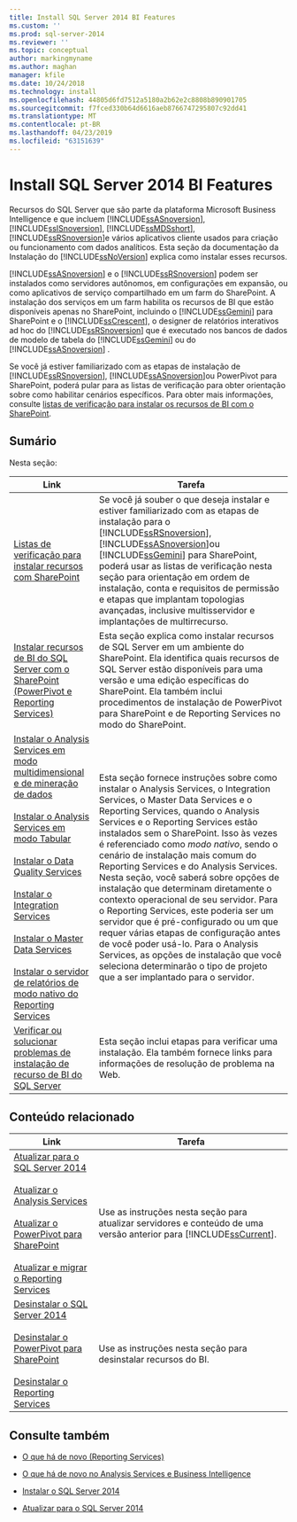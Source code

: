 ```yaml
---
title: Install SQL Server 2014 BI Features
ms.custom: ''
ms.prod: sql-server-2014
ms.reviewer: ''
ms.topic: conceptual
author: markingmyname
ms.author: maghan
manager: kfile
ms.date: 10/24/2018
ms.technology: install
ms.openlocfilehash: 44805d6fd7512a5180a2b62e2c8808b890901705
ms.sourcegitcommit: f7fced330b64d6616aeb8766747295807c92dd41
ms.translationtype: MT
ms.contentlocale: pt-BR
ms.lasthandoff: 04/23/2019
ms.locfileid: "63151639"
---
```

# <a name="install-sql-server-2014-bi-features"></a>Install SQL Server 2014 BI Features

  Recursos do SQL Server que são parte da plataforma Microsoft Business Intelligence e que incluem [!INCLUDE[ssASnoversion](../../includes/ssasnoversion-md.md)], [!INCLUDE[ssISnoversion](../../includes/ssisnoversion-md.md)], [!INCLUDE[ssMDSshort](../../includes/ssmdsshort-md.md)], [!INCLUDE[ssRSnoversion](../../includes/ssrsnoversion-md.md)]e vários aplicativos cliente usados para criação ou funcionamento com dados analíticos. Esta seção da documentação da Instalação do [!INCLUDE[ssNoVersion](../../includes/ssnoversion-md.md)] explica como instalar esses recursos.  
  
 [!INCLUDE[ssASnoversion](../../includes/ssasnoversion-md.md)] e o [!INCLUDE[ssRSnoversion](../../includes/ssrsnoversion-md.md)] podem ser instalados como servidores autônomos, em configurações em expansão, ou como aplicativos de serviço compartilhado em um farm do SharePoint. A instalação dos serviços em um farm habilita os recursos de BI que estão disponíveis apenas no SharePoint, incluindo o [!INCLUDE[ssGemini](../../includes/ssgemini-md.md)] para SharePoint e o [!INCLUDE[ssCrescent](../../includes/sscrescent-md.md)], o designer de relatórios interativos ad hoc do [!INCLUDE[ssRSnoversion](../../includes/ssrsnoversion-md.md)] que é executado nos bancos de dados de modelo de tabela do [!INCLUDE[ssGemini](../../includes/ssgemini-md.md)] ou do [!INCLUDE[ssASnoversion](../../includes/ssasnoversion-md.md)] .  
  
 Se você já estiver familiarizado com as etapas de instalação de [!INCLUDE[ssRSnoversion](../../includes/ssrsnoversion-md.md)], [!INCLUDE[ssASnoversion](../../includes/ssasnoversion-md.md)]ou PowerPivot para SharePoint, poderá pular para as listas de verificação para obter orientação sobre como habilitar cenários específicos. Para obter mais informações, consulte [listas de verificação para instalar os recursos de BI com o SharePoint](checklists-for-installing-bi-features-with-sharepoint.md).  
  
## <a name="contents"></a>Sumário

Nesta seção:
  
|Link|Tarefa|  
|----------|----------|  
|[Listas de verificação para instalar recursos com SharePoint](checklists-for-installing-bi-features-with-sharepoint.md)|Se você já souber o que deseja instalar e estiver familiarizado com as etapas de instalação para o [!INCLUDE[ssRSnoversion](../../includes/ssrsnoversion-md.md)], [!INCLUDE[ssASnoversion](../../includes/ssasnoversion-md.md)]ou [!INCLUDE[ssGemini](../../includes/ssgemini-md.md)] para SharePoint, poderá usar as listas de verificação nesta seção para orientação em ordem de instalação, conta e requisitos de permissão e etapas que implantam topologias avançadas, inclusive multisservidor e implantações de multirrecurso.|  
|[Instalar recursos de BI do SQL Server com o SharePoint &#40;PowerPivot e Reporting Services&#41;](install-sql-server-bi-features-sharepoint-powerpivot-reporting-services.md)|Esta seção explica como instalar recursos de SQL Server em um ambiente do SharePoint. Ela identifica quais recursos de SQL Server estão disponíveis para uma versão e uma edição específicas do SharePoint. Ela também inclui procedimentos de instalação de PowerPivot para SharePoint e de Reporting Services no modo do SharePoint.|  
|[Instalar o Analysis Services em modo multidimensional e de mineração de dados](install-analysis-services-in-multidimensional-and-data-mining-mode.md)<br /><br /> [Instalar o Analysis Services em modo Tabular](../../analysis-services/instances/install-windows/install-analysis-services.md)<br /><br /> [Instalar o Data Quality Services](../../data-quality-services/install-windows/install-data-quality-services.md)<br /><br /> [Instalar o Integration Services](../../integration-services/install-windows/install-integration-services.md)<br /><br /> [Instalar o Master Data Services](../../master-data-services/install-windows/install-master-data-services.md)<br /><br /> [Instalar o servidor de relatórios de modo nativo do Reporting Services](../../reporting-services/install-windows/install-reporting-services-native-mode-report-server.md)|Esta seção fornece instruções sobre como instalar o Analysis Services, o Integration Services, o Master Data Services e o Reporting Services, quando o Analysis Services e o Reporting Services estão instalados sem o SharePoint. Isso às vezes é referenciado como *modo nativo*, sendo o cenário de instalação mais comum do Reporting Services e do Analysis Services. Nesta seção, você saberá sobre opções de instalação que determinam diretamente o contexto operacional de seu servidor. Para o Reporting Services, este poderia ser um servidor que é pré-configurado ou um que requer várias etapas de configuração antes de você poder usá-lo. Para o Analysis Services, as opções de instalação que você seleciona determinarão o tipo de projeto que a ser implantado para o servidor.|  
|[Verificar ou solucionar problemas de instalação de recurso de BI do SQL Server](../../../2014/sql-server/install/verify-or-troubleshoot-sql-server-bi-feature-installation-problems.md)|Esta seção inclui etapas para verificar uma instalação. Ela também fornece links para informações de resolução de problema na Web.|  
  
## <a name="related-content"></a>Conteúdo relacionado  
  
|Link|Tarefa|  
|----------|----------|  
|[Atualizar para o SQL Server 2014](../../database-engine/install-windows/upgrade-sql-server.md)<br /><br /> [Atualizar o Analysis Services](../../database-engine/install-windows/upgrade-analysis-services.md)<br /><br /> [Atualizar o PowerPivot para SharePoint](../../database-engine/install-windows/upgrade-power-pivot-for-sharepoint.md)<br /><br /> [Atualizar e migrar o Reporting Services](../../reporting-services/install-windows/upgrade-and-migrate-reporting-services.md)|Use as instruções nesta seção para atualizar servidores e conteúdo de uma versão anterior para [!INCLUDE[ssCurrent](../../includes/sscurrent-md.md)].|  
|[Desinstalar o SQL Server 2014](uninstall-sql-server.md)<br /><br /> [Desinstalar o PowerPivot para SharePoint](../../../2014/sql-server/install/uninstall-power-pivot-for-sharepoint.md)<br /><br /> [Desinstalar o Reporting Services](../../../2014/sql-server/install/uninstall-reporting-services.md)|Use as instruções nesta seção para desinstalar recursos do BI.|  
  
## <a name="see-also"></a>Consulte também

* [O que há de novo &#40;Reporting Services&#41;](../../../2014/reporting-services/what-s-new-reporting-services.md)

* [O que há de novo no Analysis Services e Business Intelligence](../../analysis-services/what-s-new-in-analysis-services.md)

* [Instalar o SQL Server 2014](../../database-engine/install-windows/install-sql-server.md)

* [Atualizar para o SQL Server 2014](../../database-engine/install-windows/upgrade-sql-server.md)
